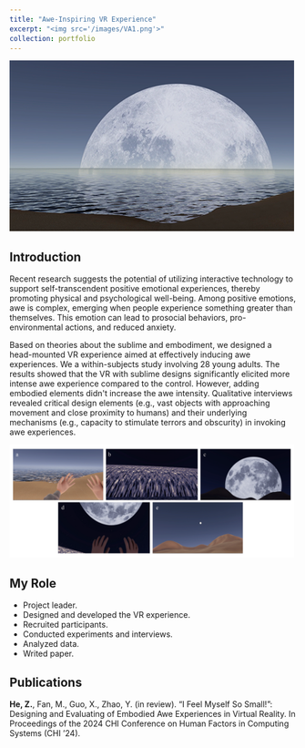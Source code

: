 ```yaml
---
title: "Awe-Inspiring VR Experience"
excerpt: "<img src='/images/VA1.png'>"
collection: portfolio
---
```

<img src='/images/VA1.png' width="500px">

## Introduction
Recent research suggests the potential of utilizing interactive technology to support self-transcendent positive emotional experiences, thereby promoting physical and psychological well-being. Among positive emotions, awe is complex, emerging when people experience something greater than themselves. This emotion can lead to prosocial behaviors, pro-environmental actions, and reduced anxiety.

Based on theories about the sublime and embodiment, we designed a head-mounted VR experience aimed at effectively inducing awe experiences. We a within-subjects study involving 28 young adults. The results showed that the VR with sublime designs significantly elicited more intense awe experience compared to the control. However, adding embodied elements didn't increase the awe intensity. Qualitative interviews revealed critical design elements (e.g., vast objects with approaching movement and close proximity to humans) and their underlying mechanisms (e.g., capacity to stimulate terrors and obscurity) in invoking awe experiences.

<img src='/images/VA4.png' width="500px">

## My Role
- Project leader.
- Designed and developed the VR experience.
- Recruited participants.
- Conducted experiments and interviews.
- Analyzed data.
- Writed paper.

## Publications
**He, Z.**, Fan, M., Guo, X., Zhao, Y. (in review). “I Feel Myself So Small!”: Designing and Evaluating of Embodied Awe Experiences in Virtual Reality. In Proceedings of the 2024 CHI Conference on Human Factors in Computing Systems (CHI ’24).
